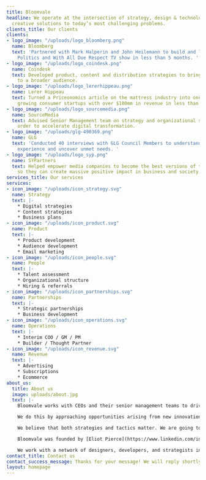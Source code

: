 ```yaml
---
title: Bloomvale
headline: We operate at the intersection of strategy, design & technology to develop
  creative solutions to today’s most challenging problems.
clients_title: Our clients
clients:
- logo_image: "/uploads/logo_bloomberg.png"
  name: Bloomberg
  text: 'Partnered with Mark Halperin and John Heilemann to build and launch Bloomberg
    Politics and With All Due Respect TV show in less than 5 months. '
- logo_image: "/uploads/logo_coindesk.png"
  name: Coindesk
  text: Developed product, content and distribution strategies to bring crypto-currency
    to a broader audience.
- logo_image: "/uploads/logo_lererhippeau.png"
  name: Lerer Hippeau
  text: Turned a Priceonomics article on the mattress industry into one of the fastest
    growing consumer startups with over $100mm in revenue in less than 2 years.
- logo_image: "/uploads/logo_sourcemedia.png"
  name: SourceMedia
  text: Advised Senior Management team on strategy and organizational structure in
    order to accelerate digital transformation.
- logo_image: "/uploads/glg-490369.png"
  name: GLG
  text: 'Conducted 40 interviews with GLG Council Members to understand their current
    experience and uncover unmet needs. '
- logo_image: "/uploads/logo_syp.png"
  name: SYPartners
  text: Helped empower media companies to become the best versions of themselves,
    so they can create massive positive impact in business and society.
services_title: Our services
services:
- icon_image: "/uploads/icon_strategy.svg"
  name: Strategy
  text: |-
    * Digital strategies
    * Content strategies
    * Business plans
- icon_image: "/uploads/icon_product.svg"
  name: Product
  text: |-
    * Product development
    * Audience development
    * Email marketing
- icon_image: "/uploads/icon_people.svg"
  name: People
  text: |-
    * Talent assessment
    * Organizational structure
    * Hiring & referrals
- icon_image: "/uploads/icon_partnerships.svg"
  name: Partnerships
  text: |-
    * Strategic partnerships
    * Business development
- icon_image: "/uploads/icon_operations.svg"
  name: Operations
  text: |-
    * Interim COO / GM / PM
    * Builder / Thought Partner
- icon_image: "/uploads/icon_revenue.svg"
  name: Revenue
  text: |-
    * Advertising
    * Subscriptions
    * Ecommerce
about_us:
  title: About us
  image: uploads/about.jpg
  text: |-
    Bloomvale works with CEOs and their senior management teams to drive growth and help companies grow in the constantly changing technology and media ecosystem.

    We do this by approaching opportunities arising from new innovations and inventions.

    We believe that both strategies and tactics matter. We are going to deliver an approach, recommend the people and the tactics to get you started, learn quickly, and proceed faster than your competitors.

    Bloomvale was founded by [Eliot Pierce](https://www.linkedin.com/in/eliotpierce) who has over 20 years of experience working in digital media at large companies such as Bloomberg, CNET and The New York Times as well as with start-ups such as betaworks, the original Snap!, and The Feedroom.

    We work with a network of designers, developers, and strategists in a wide variety of fields such as data science and audience development in order to assemble the ideal team for each project.
contact_title: Contact us
contact_success_message: Thanks for your message! We will reply shortly.
layout: homepage
---
```


